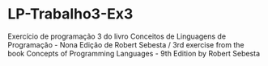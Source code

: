 # LP-Trabalho3-Ex3
Exercício de programação 3 do livro Conceitos de Linguagens de Programação - Nona Edição de Robert Sebesta / 3rd exercise from the book Concepts of Programming Languages - 9th Edition by Robert Sebesta
